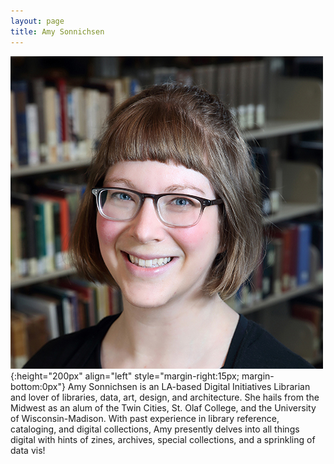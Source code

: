```yaml
---
layout: page
title: Amy Sonnichsen
---
```


![Amy Sonnichsen](../images/photos/Amy-square500.jpg){:height="200px" align="left" style="margin-right:15px; margin-bottom:0px"}
Amy Sonnichsen is an LA-based Digital Initiatives Librarian and lover of libraries, data, art, design, and architecture. She hails from the Midwest as an alum of the Twin Cities, St. Olaf College, and the University of Wisconsin-Madison. With past experience in library reference, cataloging, and digital collections, Amy presently delves into all things digital with hints of zines, archives, special collections, and a sprinkling of data vis!
